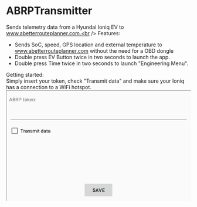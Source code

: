 # ABRPTransmitter

Sends telemetry data from a Hyundai Ioniq EV to www.abetterrouteplanner.com.<br />
Features:<br />
* Sends SoC, speed, GPS location and external temperature to www.abetterrouteplanner.com without the need for a OBD dongle<br />
* Double press EV Button twice in two seconds to launch the app.<br />
* Double press Time twice in two seconds to launch "Engineering Menu".<br />

Getting started:<br />
Simply insert your token, check "Transmit data" and make sure your Ioniq has a connection to a WiFi hotspot.<br />
![Screenshot](doc/screenshot.png)